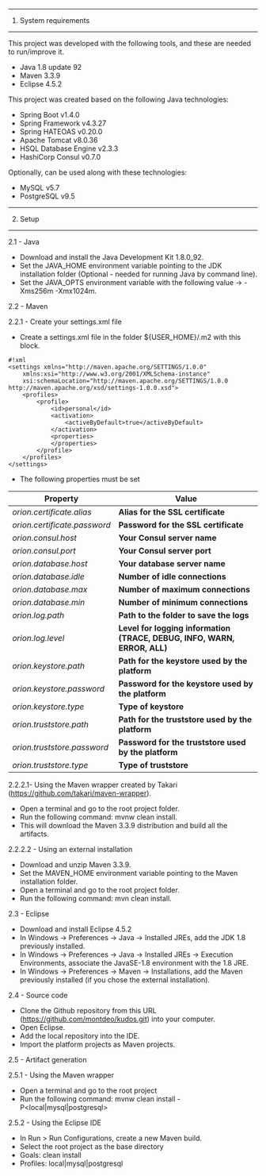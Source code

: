 -----------------------------------------------------------------------------------------------------------------------------
1. System requirements
-----------------------------------------------------------------------------------------------------------------------------

This project was developed with the following tools, and these are needed to run/improve it.

- Java 1.8 update 92
- Maven 3.3.9
- Eclipse 4.5.2

This project was created based on the following Java technologies:

- Spring Boot v1.4.0
- Spring Framework v4.3.27
- Spring HATEOAS v0.20.0
- Apache Tomcat v8.0.36
- HSQL Database Engine v2.3.3
- HashiCorp Consul v0.7.0

Optionally, can be used along with these technologies:

- MySQL v5.7
- PostgreSQL v9.5

-----------------------------------------------------------------------------------------------------------------------------
2. Setup
-----------------------------------------------------------------------------------------------------------------------------

2.1 - Java

- Download and install the Java Development Kit 1.8.0_92.
- Set the JAVA_HOME environment variable pointing to the JDK installation folder (Optional - needed for running Java by command line).
- Set the JAVA_OPTS environment variable with the following value -> -Xms256m -Xmx1024m.

2.2 - Maven

2.2.1 - Create your settings.xml file

- Create a settings.xml file in the folder ${USER_HOME}/.m2 with this block.

```
#!xml
<settings xmlns="http://maven.apache.org/SETTINGS/1.0.0"
	xmlns:xsi="http://www.w3.org/2001/XMLSchema-instance"
	xsi:schemaLocation="http://maven.apache.org/SETTINGS/1.0.0 http://maven.apache.org/xsd/settings-1.0.0.xsd">
	<profiles>
		<profile>
			<id>personal</id>
			<activation>
				<activeByDefault>true</activeByDefault>
			</activation>
			<properties>
			</properties>
		</profile>
	</profiles>
</settings>
```

- The following properties must be set

Property | Value
--- | ---
*orion.certificate.alias* | **Alias for the SSL certificate**
*orion.certificate.password* | **Password for the SSL certificate**
*orion.consul.host* | **Your Consul server name**
*orion.consul.port* | **Your Consul server port**
*orion.database.host* | **Your database server name**
*orion.database.idle* | **Number of idle connections**
*orion.database.max* | **Number of maximum connections**
*orion.database.min* | **Number of minimum connections**
*orion.log.path* | **Path to the folder to save the logs**
*orion.log.level* | **Level for logging information (TRACE, DEBUG, INFO, WARN, ERROR, ALL)**
*orion.keystore.path* | **Path for the keystore used by the platform**
*orion.keystore.password* | **Password for the keystore used by the platform**
*orion.keystore.type* | **Type of keystore**
*orion.truststore.path* | **Path for the truststore used by the platform**
*orion.truststore.password* | **Password for the truststore used by the platform**
*orion.truststore.type* | **Type of truststore**

2.2.2.1- Using the Maven wrapper created by Takari (https://github.com/takari/maven-wrapper).

- Open a terminal and go to the root project folder.
- Run the following command: mvnw clean install.
- This will download the Maven 3.3.9 distribution and build all the artifacts.

2.2.2.2 - Using an external installation

- Download and unzip Maven 3.3.9.
- Set the MAVEN_HOME environment variable pointing to the Maven installation folder.
- Open a terminal and go to the root project folder.
- Run the following command: mvn clean install.

2.3 - Eclipse

- Download and install Eclipse 4.5.2
- In Windows -> Preferences -> Java -> Installed JREs, add the JDK 1.8 previously installed.
- In Windows -> Preferences -> Java -> Installed JREs -> Execution Environments, associate the JavaSE-1.8 environment with the 1.8 JRE.
- In Windows -> Preferences -> Maven -> Installations, add the Maven previously installed (if you chose the external installation).

2.4 - Source code

- Clone the Github repository from this URL (https://github.com/montdeo/kudos.git) into your computer.
- Open Eclipse.
- Add the local repository into the IDE.
- Import the platform projects as Maven projects.

2.5 - Artifact generation

2.5.1 - Using the Maven wrapper

- Open a terminal and go to the root project
- Run the following command: mvnw clean install -P\<local|mysql|postgresql>

2.5.2 - Using the Eclipse IDE

- In Run > Run Configurations, create a new Maven build.
- Select the root project as the base directory
- Goals: clean install
- Profiles: local|mysql|postgresql
